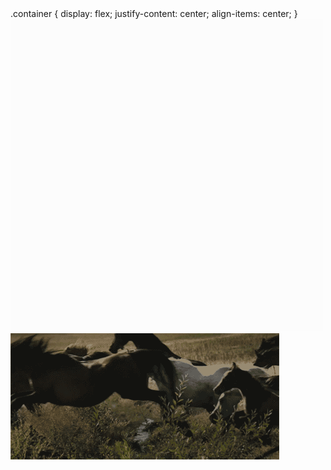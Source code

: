 <picture>
.container {
 display: flex;
 justify-content: center;
 align-items: center;
 }
 <source media="(prefers-color-scheme: dark)" srcset="1695e6c78e81ac3f86be75834d012acf.gif">
 <source media="(prefers-color-scheme: light)" srcset="dictionary1.gif">
  <img alt="LAUGH A LOT WITH FRIENDS HOPE IT NEVER ENDS" src="dictionary1.gif">
 <img alt="SMILE AND GRIT YOUR TEETH AND DON'T THROW A FIT" src="1695e6c78e81ac3f86be75834d012acf.gif">
</picture>
